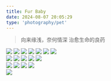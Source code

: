 ```yaml
---
title: Fur Baby
date: 2024-08-07 20:05:29
type: 'photography/pet'
---
```


> 向来缘浅，奈何情深
> 治愈生命的良药

<img src="https://fredq.oss-cn-nanjing.aliyuncs.com/photography/cat2.jpg">
<img src="https://fredq.oss-cn-nanjing.aliyuncs.com/photography/cat3.jpg">
<img src="https://fredq.oss-cn-nanjing.aliyuncs.com/photography/cat1.jpg">
<img src="https://fredq.oss-cn-nanjing.aliyuncs.com/photography/cat6.jpg">
<img src="https://fredq.oss-cn-nanjing.aliyuncs.com/photography/cat4.jpg">
<img src="https://fredq.oss-cn-nanjing.aliyuncs.com/photography/cat5.jpg">
<img src="https://fredq.oss-cn-nanjing.aliyuncs.com/photography/cat7.jpg">
<br>
<img src="https://fredq.oss-cn-nanjing.aliyuncs.com/photography/zz1.jpg">
<img src="https://fredq.oss-cn-nanjing.aliyuncs.com/photography/zz3.jpg">
<img src="https://fredq.oss-cn-nanjing.aliyuncs.com/photography/zz4.jpg">
<img src="https://fredq.oss-cn-nanjing.aliyuncs.com/photography/zz2.jpg">
<img src="https://fredq.oss-cn-nanjing.aliyuncs.com/photography/zz5.jpg">
<br>
<img src="https://fredq.oss-cn-nanjing.aliyuncs.com/photography/dog1.jpg">
<img src="https://fredq.oss-cn-nanjing.aliyuncs.com/photography/dog2.jpg">
<img src="https://fredq.oss-cn-nanjing.aliyuncs.com/photography/dog3.jpg">
<img src="https://fredq.oss-cn-nanjing.aliyuncs.com/photography/dog4.jpg">
<br>
<img src="https://fredq.oss-cn-nanjing.aliyuncs.com/photography/goose1.jpg">
